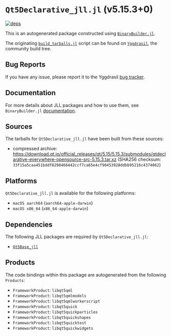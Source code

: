 # `Qt5Declarative_jll.jl` (v5.15.3+0)

[![deps](https://juliahub.com/docs/Qt5Declarative_jll/deps.svg)](https://juliahub.com/ui/Packages/Qt5Declarative_jll/JNBXY?page=2)

This is an autogenerated package constructed using [`BinaryBuilder.jl`](https://github.com/JuliaPackaging/BinaryBuilder.jl).

The originating [`build_tarballs.jl`](https://github.com/JuliaPackaging/Yggdrasil/blob/fadeac8ade8ad028833993804e35ea6bee3a7211/Q/Qt5Declarative/build_tarballs.jl) script can be found on [`Yggdrasil`](https://github.com/JuliaPackaging/Yggdrasil/), the community build tree.

## Bug Reports

If you have any issue, please report it to the Yggdrasil [bug tracker](https://github.com/JuliaPackaging/Yggdrasil/issues).

## Documentation

For more details about JLL packages and how to use them, see `BinaryBuilder.jl` [documentation](https://docs.binarybuilder.org/stable/jll/).

## Sources

The tarballs for `Qt5Declarative_jll.jl` have been built from these sources:

* compressed archive: https://download.qt.io/official_releases/qt/5.15/5.15.3/submodules/qtdeclarative-everywhere-opensource-src-5.15.3.tar.xz (SHA256 checksum: `33f15a5caa451bddf8298466442ccf7ca65e4cf90453928ddbb95216c4374062`)

## Platforms

`Qt5Declarative_jll.jl` is available for the following platforms:

* `macOS aarch64` (`aarch64-apple-darwin`)
* `macOS x86_64` (`x86_64-apple-darwin`)

## Dependencies

The following JLL packages are required by `Qt5Declarative_jll.jl`:

* [`Qt5Base_jll`](https://github.com/JuliaBinaryWrappers/Qt5Base_jll.jl)

## Products

The code bindings within this package are autogenerated from the following `Products`:

* `FrameworkProduct`: `libqt5qml`
* `FrameworkProduct`: `libqt5qmlmodels`
* `FrameworkProduct`: `libqt5qmlworkerscript`
* `FrameworkProduct`: `libqt5quick`
* `FrameworkProduct`: `libqt5quickparticles`
* `FrameworkProduct`: `libqt5quickshapes`
* `FrameworkProduct`: `libqt5quicktest`
* `FrameworkProduct`: `libqt5quickwidgets`
